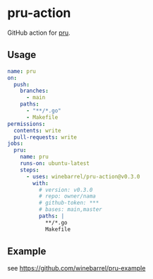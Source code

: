 # pru-action

GitHub action for [pru](https://github.com/winebarrel/pru).

## Usage

```yaml
name: pru
on:
  push:
    branches:
      - main
    paths:
      - "**/*.go"
      - Makefile
permissions:
  contents: write
  pull-requests: write
jobs:
  pru:
    name: pru
    runs-on: ubuntu-latest
    steps:
      - uses: winebarrel/pru-action@v0.3.0
        with:
          # version: v0.3.0
          # repo: owner/nama
          # github-token: ***
          # bases: main,master
          paths: |
            **/*.go
            Makefile
```

## Example

see https://github.com/winebarrel/pru-example
